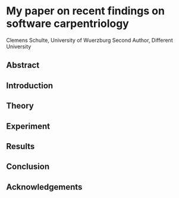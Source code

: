 # My paper on recent findings on software carpentriology
Clemens Schulte, University of Wuerzburg
Second Author, Different University

## Abstract

## Introduction

## Theory

## Experiment

## Results

## Conclusion

## Acknowledgements
